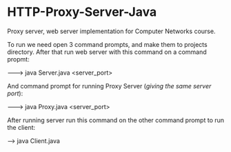 # HTTP-Proxy-Server-Java
Proxy server, web server implementation for Computer Networks course.

To run we need open 3 command prompts, and make them to projects directory.
After that run web server with this command on a command propmt:

--->   java Server.java <server_port>

And command prompt for running Proxy Server (*giving the same server port*):

--->   java Proxy.java <server_port>

After running server run this command on the other command prompt to run the client:

-->    java Client.java